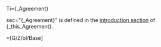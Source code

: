 Ti={_Agreement}

sec="{_Agreement}" is defined in the <a href="#This.sec" class="xref">introduction section</a> of {_this_Agreement}.

=[G/Z/ol/Base]